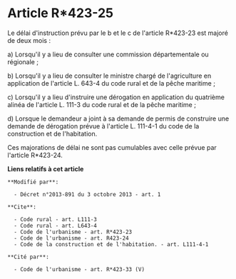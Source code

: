 # Article R*423-25

Le délai d'instruction prévu par le b et le c de l'article R*423-23 est majoré de deux mois : 

a) Lorsqu'il y a lieu de consulter une commission départementale ou régionale ; 

b) Lorsqu'il y a lieu de consulter le ministre chargé de l'agriculture en application de l'article L. 643-4 du code rural et
de la pêche maritime ; 

c) Lorsqu'il y a lieu d'instruire une dérogation en application du quatrième alinéa de l'article L. 111-3 du code rural et de
la pêche maritime ; 

d) Lorsque le demandeur a joint à sa demande de permis de construire une demande de dérogation prévue à l'article L. 111-4-1
du code de la construction et de l'habitation. 

Ces majorations de délai ne sont pas cumulables avec celle prévue par l'article R*423-24.

**Liens relatifs à cet article**

	**Modifié par**:

	  - Décret n°2013-891 du 3 octobre 2013 - art. 1

	**Cite**:

	  - Code rural - art. L111-3
	  - Code rural - art. L643-4
	  - Code de l'urbanisme - art. R*423-23
	  - Code de l'urbanisme - art. R423-24
	  - Code de la construction et de l'habitation. - art. L111-4-1

	**Cité par**:

	  - Code de l'urbanisme - art. R*423-33 (V)
